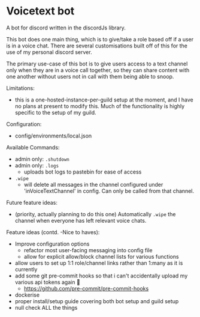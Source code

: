 # Voicetext bot

A bot for discord written in the discordJs library. 

This bot does one main thing, which is to give/take a role based off if a user is in a voice chat. There are several customisations built off of this for the use of my personal discord server.

The primary use-case of this bot is to give users access to a text channel only when they are in a voice call together, so they can share content with one another without users not in call with them being able to snoop.

Limitations:
- this is a one-hosted-instance-per-guild setup at the moment, and I have no plans at present to modify this. Much of the functionality is highly specific to the setup of my guild. 


Configuration:
- config/environments/local.json 

Available Commands:
- admin only: `.shutdown`
- admin only: `.logs` 
  - uploads bot logs to pastebin for ease of access
- `.wipe` 
  - will delete all messages in the channel configured under 'inVoiceTextChannel' in config. Can only be called from that channel.

Future feature ideas:
- (priority, actually planning to do this one) Automatically `.wipe` the channel when everyone has left relevant voice chats.

Feature ideas (contd. -Nice to haves): 
- Improve configuration options 
  - refactor most user-facing messaging into config file
  - allow for explicit allow/block channel lists for various functions
- allow users to set up 1:1 role/channel links rather than 1:many as it is currently 
- add some git pre-commit hooks so that i can't accidentally upload my various api tokens again :facepalm:
  - https://github.com/pre-commit/pre-commit-hooks
- dockerise
- proper install/setup guide covering both bot setup and guild setup
- null check ALL the things